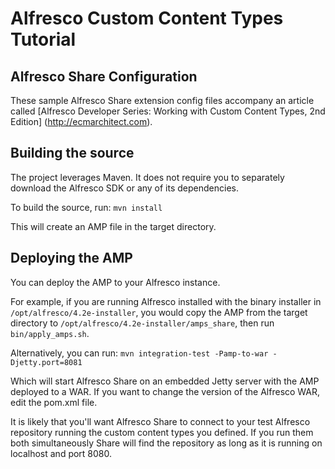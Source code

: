 Alfresco Custom Content Types Tutorial
======================================

Alfresco Share Configuration
----------------------------

These sample Alfresco Share extension config files accompany an article called
[Alfresco Developer Series: Working with Custom Content Types, 2nd Edition]
(http://ecmarchitect.com).

Building the source
-------------------

The project leverages Maven. It does not require you to separately download the
Alfresco SDK or any of its dependencies.

To build the source, run:
`mvn install`

This will create an AMP file in the target directory.

Deploying the AMP
-----------------

You can deploy the AMP to your Alfresco instance.

For example, if you are running Alfresco installed with the binary installer in
`/opt/alfresco/4.2e-installer`, you would copy the AMP from the target directory
to `/opt/alfresco/4.2e-installer/amps_share`, then run `bin/apply_amps.sh`.

Alternatively, you can run:
`mvn integration-test -Pamp-to-war -Djetty.port=8081`

Which will start Alfresco Share on an embedded Jetty server with the AMP deployed
to a WAR. If you want to change the version of the Alfresco WAR, edit the
pom.xml file.

It is likely that you'll want Alfresco Share to connect to your test Alfresco
repository running the custom content types you defined. If you run them both
simultaneously Share will find the repository as long as it is running on
localhost and port 8080.